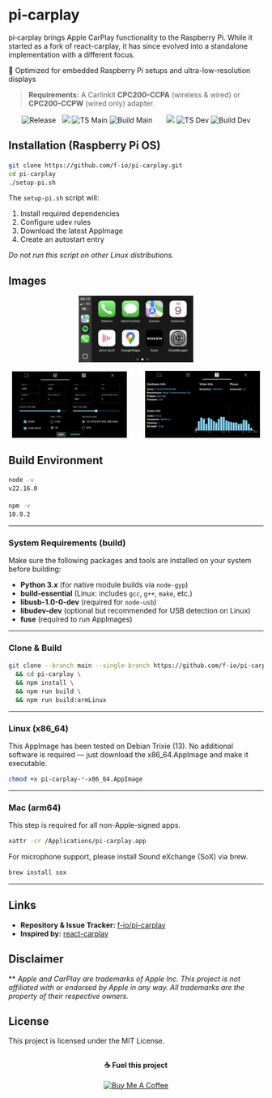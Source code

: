 # pi‑carplay

pi‑carplay brings Apple CarPlay functionality to the Raspberry Pi.
While it started as a fork of react-carplay, it has since evolved into a standalone implementation with a different focus.

🎯 Optimized for embedded Raspberry Pi setups and ultra-low-resolution displays

> **Requirements:** A Carlinkit **CPC200-CCPA** (wireless & wired) or **CPC200-CCPW** (wired only) adapter.

<p align="center">
  <!-- Release -->
  <img alt="Release" src="https://img.shields.io/github/v/release/f-io/pi-carplay?label=release"> &nbsp;
  <!-- MAIN -->
  <img src="https://img.shields.io/endpoint?url=https://raw.githubusercontent.com/f-io/pi-carplay/version/.github/badges/main-version.json">
  <img alt="TS Main" src="https://img.shields.io/github/actions/workflow/status/f-io/pi-carplay/typecheck.yml?branch=main&label=TS%20main&style=flat">
  <img alt="Build Main" src="https://img.shields.io/github/actions/workflow/status/f-io/pi-carplay/build.yml?branch=main&label=build%20main&style=flat"> &nbsp;&nbsp; &nbsp;&nbsp;
  <!-- DEV -->
  <img src="https://img.shields.io/endpoint?url=https://raw.githubusercontent.com/f-io/pi-carplay/version/.github/badges/dev-version.json">
  <img alt="TS Dev" src="https://img.shields.io/github/actions/workflow/status/f-io/pi-carplay/typecheck.yml?branch=dev&label=TS%20dev&style=flat">
  <img alt="Build Dev" src="https://img.shields.io/github/actions/workflow/status/f-io/pi-carplay/build.yml?branch=dev&label=build%20dev&style=flat">
</p>


## Installation (Raspberry Pi OS)

```bash
git clone https://github.com/f-io/pi-carplay.git
cd pi-carplay
./setup-pi.sh
```

The `setup-pi.sh` script will:

1. Install required dependencies
2. Configure udev rules
3. Download the latest AppImage
4. Create an autostart entry

*Do not run this script on other Linux distributions.*

## Images
<p align="center">
  <img src="documentation/images/carplay.png"
       alt="CarPlay"
       width="45%" />
</p>

<p align="center">
  <img src="documentation/images/settings.png"
       alt="Settings"
       width="45%" />
  &emsp;&emsp;
  <img src="documentation/images/info.png"
       alt="Info"
       width="45%" />
</p>

## Build Environment

```bash
node -v
v22.16.0

npm -v
10.9.2
```

---

### System Requirements (build)

Make sure the following packages and tools are installed on your system before building:

- **Python 3.x** (for native module builds via `node-gyp`)
- **build-essential** (Linux: includes `gcc`, `g++`, `make`, etc.)
- **libusb-1.0-0-dev** (required for `node-usb`)
- **libudev-dev** (optional but recommended for USB detection on Linux)
- **fuse** (required to run AppImages)

---

### Clone & Build

```bash
git clone --branch main --single-branch https://github.com/f-io/pi-carplay.git \
  && cd pi-carplay \
  && npm install \
  && npm run build \
  && npm run build:armLinux
```

---

### Linux (x86_64)

This AppImage has been tested on Debian Trixie (13). No additional software is required — just download the x86_64.AppImage and make it executable.

```bash
chmod +x pi-carplay-*-x86_64.AppImage
```

---

### Mac (arm64)

This step is required for all non-Apple-signed apps.

```bash
xattr -cr /Applications/pi-carplay.app
```

For microphone support, please install Sound eXchange (SoX) via brew.
```bash
brew install sox
```

---

## Links

* **Repository & Issue Tracker:** [f-io/pi-carplay](https://github.com/f-io/pi-carplay)
* **Inspired by:** [react-carplay](https://github.com/rhysmorgan134/react-carplay)

## Disclaimer

** _Apple and CarPlay are trademarks of Apple Inc. This project is not affiliated with or endorsed by Apple in any way. All trademarks are the property of their respective owners._


## License

This project is licensed under the MIT License.

##

<p align="center">
  <strong>☕ Fuel this project</strong><br><br>
  <a href="https://www.buymeacoffee.com/f_io" target="_blank">
    <img src="https://cdn.buymeacoffee.com/buttons/default-orange.png" alt="Buy Me A Coffee" height="41" width="174">
  </a>
</p>
